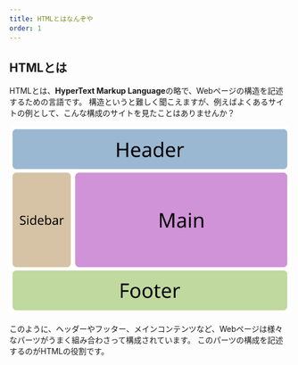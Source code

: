 ```yaml
---
title: HTMLとはなんぞや
order: 1
---
```


## HTMLとは

HTMLとは、**HyperText Markup Language**の略で、Webページの構造を記述するための言語です。
構造というと難しく聞こえますが、例えばよくあるサイトの例として、こんな構成のサイトを見たことはありませんか？

![HTMLのパーツの構成](/public/course/html/html-parts.png)

このように、ヘッダーやフッター、メインコンテンツなど、Webページは様々なパーツがうまく組み合わさって構成されています。
このパーツの構成を記述するのがHTMLの役割です。

